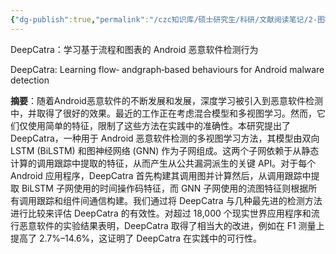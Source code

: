 ```yaml
---
{"dg-publish":true,"permalink":"/czc知识库/硕士研究生/科研/文献阅读笔记/2-图神经网络相关/202301.DeepCatra：学习基于流程和图表的 Android 恶意软件检测行为/","dgPassFrontmatter":true,"created":"2024-07-27T11:39:38.056+08:00","updated":"2024-12-08T12:30:21.215+08:00"}
---
```




DeepCatra：学习基于流程和图表的 Android 恶意软件检测行为

DeepCatra: Learning flow‐ andgraph‐based behaviours for Android malware detection

**摘要**：随着Android恶意软件的不断发展和发展，深度学习被引入到恶意软件检测中，并取得了很好的效果。最近的工作正在考虑混合模型和多视图学习。然而，它们仅使用简单的特征，限制了这些方法在实践中的准确性。本研究提出了 DeepCatra，一种用于 Android 恶意软件检测的多视图学习方法，其模型由双向 LSTM (BiLSTM) 和图神经网络 (GNN) 作为子网组成。这两个子网依赖于从静态计算的调用跟踪中提取的特征，从而产生从公共漏洞派生的关键 API。对于每个 Android 应用程序，DeepCatra 首先构建其调用图并计算然后，从调用跟踪中提取 BiLSTM 子网使用的时间操作码特征，而 GNN 子网使用的流图特征则根据所有调用跟踪和组件间通信构建。我们通过将 DeepCatra 与几种最先进的检测方法进行比较来评估 DeepCatra 的有效性。对超过 18,000 个现实世界应用程序和流行恶意软件的实验结果表明，DeepCatra 取得了相当大的改进，例如在 F1 测量上提高了 2.7%–14.6%，这证明了 DeepCatra 在实践中的可行性。